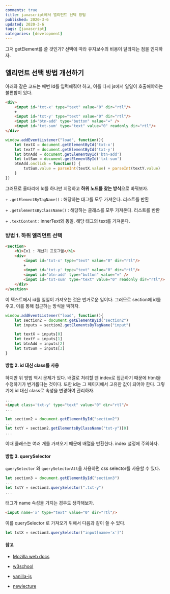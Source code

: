 ```yaml
---
comments: true
title: javascript에서 엘리먼트 선택 방법
published: 2020-3-6
updated: 2020-3-6
tags: [javascript]
categories: [development]
---
```


그저 getElement를 쓸 것인가? 선택에 따라 유지보수의 비용이 달라지는 점을 인지하자.



## 엘리먼트 선택 방법 개선하기

아래와 같은 코드는 매번 Id를 입력해줘야 하고, 이를 다시 js에서 일일이 호출해야하는 불편함이 있다.

```html
<div>
    <input id='txt-x' type="text" value="0" dir="rtl"/>
    +
    <input id='txt-y' type="text" value="0" dir="rtl"/>
    <input id='btn-add' type="button" value="=" />
    <input id='txt-sum' type="text" value="0" readonly dir="rtl"/>
</div>
```

```javascript
window.addEventListener("load", function(){
    let textX = document.getElementById('txt-x')
    let textY = document.getElementById('txt-y')
    let btnAdd = document.getElementById('btn-add')
    let txtSum = document.getElementById('txt-sum')
    btnAdd.onclick = function() {
        txtSum.value = parseInt(textX.value) + parseInt(textY.value)
    }
})
```

그러므로 울타리에 Id를 하나만 지정하고 **하위 노드를 찾는 방식**으로 바꿔보자.

\+ `.getElementByTagName()` : 해당하는 태그를 모두 가져온다. 리스트를 반환

\+ `.getElementsByClassName()` : 해당하는 클래스를 모두 가져온다. 리스트를 반환

\+ `.textContent` : innerText와 동일. 해당 태그의 text를 가져온다.



### 방법 1. 하위 엘리먼트 선택

```html
<section>
    <h1>Ex1 : 계산기 프로그램</h1>
    <div>
        <input id='txt-x' type="text" value="0" dir="rtl"/>
        +
        <input id='txt-y' type="text" value="0" dir="rtl"/>
        <input id='btn-add' type="button" value="=" />
        <input id='txt-sum' type="text" value="0" readonly dir="rtl"/>
    </div>
</section>
```

이 텍스트에서 id를 일일이 가져오는 것은 번거로운 일이다. 그러므로 section에 id를 주고, 이를 통해 접근하는 방식을 택하자.

```javascript
window.addEventListener("load", function(){
    let section2 = document.getElementById("section2")
    let inputs = section2.getElementsByTagName("input")

    let textX = inputs[0]
    let textY = inputs[1]
    let btnAdd = inputs[2]
    let txtSum = inputs[3]
}
```



#### 방법 2. id 대신 class를 사용

하지만 위 방법 역시 문제가 있다. 배열로 처리할 땐 index로 접근하기 때문에 html을 수정하기가 번거롭다는 것이다. 또한 id는 그 페이지에서 고유한 값이 되어야 한다. 그렇기에 id 대신 class로 속성을 변경하여 관리하자.

```html
...
<input class='txt-y' type="text" value="0" dir="rtl"/>
...
```

```javascript
let section2 = document.getElementById("section2")
...
let txtY = section2.getElementsByClassName("txt-y")[0]
...
```

이때 클래스는 여러 개를 가져오기 때문에 배열을 반환한다. index 설정에 주의하자.



#### 방법 3. querySelector

`querySelector` 와 `querySelectorAll`을 사용하면 css selector를 사용할 수 있다.

```javascript
let section3 = document.getElementById("section3")
...
let txtY = section3.querySelector(".txt-y")
...
```

태그가 name 속성을 가지는 경우도 생각해보자.

```html
<input name='x' type="text" value="0" dir="rtl"/>
```

이를 querySelector 로 가져오기 위해서 다음과 같이 쓸 수 있다.

```javascript
let txtX = section3.querySelector("input[name='x']")
```







#### 참고

- [Mozilla web docs](https://developer.mozilla.org/en-US/docs/Web/JavaScript)

- [w3school](https://www.w3schools.com/jsref/)
- [vanilla-js](http://vanilla-js.com/)

- [newlecture](https://www.youtube.com/watch?v=gxzy_CFqV1M&list=PLq8wAnVUcTFWhQrIXNN6kPYXJA6X2IQM4)